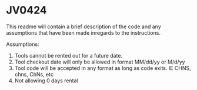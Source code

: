 # JV0424
This readme will contain a brief description of the code and any assumptions that have been made inregards to the instructions.

Assumptions: 
1) Tools cannot be rented out for a future date.
2) Tool checkout date will only be allowed in format MM/dd/yy or M/d/yy
3) Tool code will be accepted in any format as long as code exits. IE CHNS, chns, ChNs, etc
4) Not allowing 0 days rental